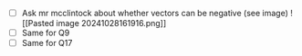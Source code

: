 - [ ] Ask mr mcclintock about whether vectors can be negative (see image)
![[Pasted image 20241028161916.png]]
 - [ ] Same for Q9
 - [ ] Same for Q17